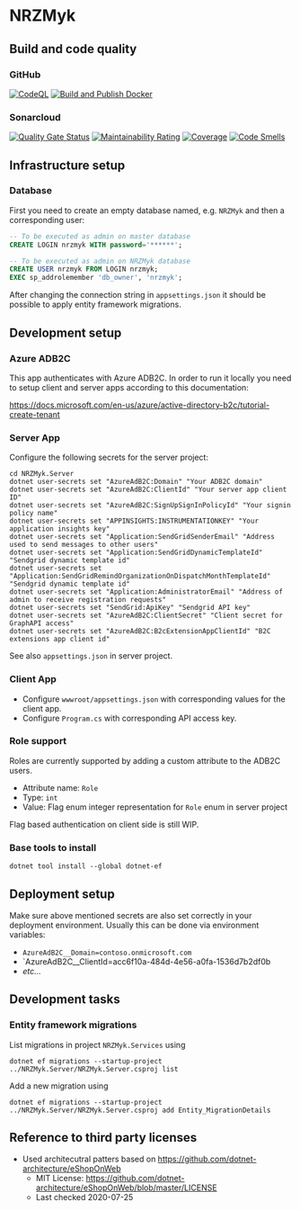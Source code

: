 # NRZMyk

## Build and code quality

### GitHub

[![CodeQL](https://github.com/markusrt/NRZMyk/actions/workflows/codeql-analysis.yml/badge.svg?branch=master)](https://github.com/markusrt/NRZMyk/actions/workflows/codeql-analysis.yml) [![Build and Publish Docker](https://github.com/markusrt/NRZMyk/actions/workflows/docker-build-and-publish.yml/badge.svg?branch=master)](https://github.com/markusrt/NRZMyk/actions/workflows/docker-build-and-publish.yml)

### Sonarcloud

[![Quality Gate Status](https://sonarcloud.io/api/project_badges/measure?project=markusrt_NRZMyk&metric=alert_status)](https://sonarcloud.io/summary/new_code?id=markusrt_NRZMyk) [![Maintainability Rating](https://sonarcloud.io/api/project_badges/measure?project=markusrt_NRZMyk&metric=sqale_rating)](https://sonarcloud.io/summary/new_code?id=markusrt_NRZMyk) [![Coverage](https://sonarcloud.io/api/project_badges/measure?project=markusrt_NRZMyk&metric=coverage)](https://sonarcloud.io/summary/new_code?id=markusrt_NRZMyk) [![Code Smells](https://sonarcloud.io/api/project_badges/measure?project=markusrt_NRZMyk&metric=code_smells)](https://sonarcloud.io/summary/new_code?id=markusrt_NRZMyk)

## Infrastructure setup

### Database

First you need to create an empty database named, e.g. `NRZMyk` and then
a corresponding user:

```sql
-- To be executed as admin on master database
CREATE LOGIN nrzmyk WITH password='******';

-- To be executed as admin on NRZMyk database
CREATE USER nrzmyk FROM LOGIN nrzmyk;
EXEC sp_addrolemember 'db_owner', 'nrzmyk';
```

After changing the connection string in `appsettings.json` it should
be possible to apply entity framework migrations.

## Development setup

### Azure ADB2C

This app authenticates with Azure ADB2C. In order to run it locally you need 
to setup client and server apps according to this documentation:

<https://docs.microsoft.com/en-us/azure/active-directory-b2c/tutorial-create-tenant>

### Server App

Configure the following secrets for the server project:

```shell
cd NRZMyk.Server
dotnet user-secrets set "AzureAdB2C:Domain" "Your ADB2C domain"
dotnet user-secrets set "AzureAdB2C:ClientId" "Your server app client ID"
dotnet user-secrets set "AzureAdB2C:SignUpSignInPolicyId" "Your signin policy name"
dotnet user-secrets set "APPINSIGHTS:INSTRUMENTATIONKEY" "Your application insights key"
dotnet user-secrets set "Application:SendGridSenderEmail" "Address used to send messages to other users"
dotnet user-secrets set "Application:SendGridDynamicTemplateId" "Sendgrid dynamic template id"
dotnet user-secrets set "Application:SendGridRemindOrganizationOnDispatchMonthTemplateId" "Sendgrid dynamic template id"
dotnet user-secrets set "Application:AdministratorEmail" "Address of admin to receive registration requests"
dotnet user-secrets set "SendGrid:ApiKey" "Sendgrid API key"
dotnet user-secrets set "AzureAdB2C:ClientSecret" "Client secret for GraphAPI access"
dotnet user-secrets set "AzureAdB2C:B2cExtensionAppClientId" "B2C extensions app client id"
```

See also `appsettings.json` in server project.

### Client App

- Configure `wwwroot/appsettings.json` with corresponding values for the client app.
- Configure `Program.cs` with corresponding API access key.

### Role support

Roles are currently supported by adding a custom attribute to the ADB2C users.

- Attribute name: `Role`
- Type: `int`
- Value: Flag enum integer representation for `Role` enum in server project

Flag based authentication on client side is still WIP.

### Base tools to install

```
dotnet tool install --global dotnet-ef
```

## Deployment setup

Make sure above mentioned secrets are also set correctly in your deployment environment. Usually this 
can be done via environment variables:

- `AzureAdB2C__Domain=contoso.onmicrosoft.com`
- `AzureAdB2C__ClientId=acc6f10a-484d-4e56-a0fa-1536d7b2df0b
- *etc...*

## Development tasks

### Entity framework migrations

List migrations in project `NRZMyk.Services` using

```
dotnet ef migrations --startup-project ../NRZMyk.Server/NRZMyk.Server.csproj list 
```

Add a new migration using

```
dotnet ef migrations --startup-project ../NRZMyk.Server/NRZMyk.Server.csproj add Entity_MigrationDetails 
```


## Reference to third party licenses

- Used architecutral patters based on <https://github.com/dotnet-architecture/eShopOnWeb>
  - MIT License: https://github.com/dotnet-architecture/eShopOnWeb/blob/master/LICENSE
  - Last checked 2020-07-25
